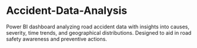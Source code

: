 # Accident-Data-Analysis
Power BI dashboard analyzing road accident data with insights into causes, severity, time trends, and geographical distributions. Designed to aid in road safety awareness and preventive actions.
